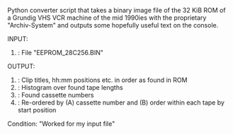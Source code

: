 Python converter script that takes a binary image file of the 32 KiB ROM of a Grundig VHS VCR machine 
of the mid 1990ies with the proprietary "Archiv-System" and outputs some hopefully useful text on the console.

INPUT:
1. : File "EEPROM_28C256.BIN"

OUTPUT:
1. : Clip titles, hh:mm positions etc. in order as found in ROM
2. : Histogram over found tape lengths
3. : Found cassette numbers
4. : Re-ordered by (A) cassette number and (B) order within each tape by start position

Condition: "Worked for my input file"
